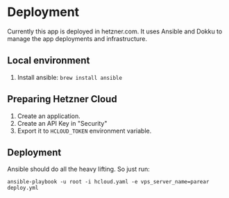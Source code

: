 # Deployment

Currently this app is deployed in hetzner.com. It uses Ansible and Dokku to manage the app deployments and infrastructure.

## Local environment

1. Install ansible: `brew install ansible`

## Preparing Hetzner Cloud

1. Create an application.
2. Create an API Key in "Security"
3. Export it to `HCLOUD_TOKEN` environment variable.


## Deployment 
Ansible should do all the heavy lifting. So just run:
```
ansible-playbook -u root -i hcloud.yaml -e vps_server_name=parear deploy.yml
```
